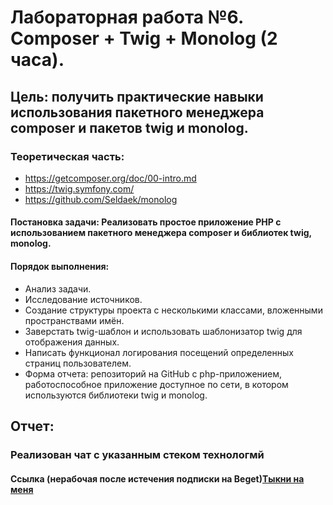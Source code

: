 # Лабораторная работа №6. Composer + Twig + Monolog (2 часа).
## Цель: получить практические навыки использования пакетного менеджера composer и пакетов twig и monolog.
### Теоретическая часть:
* https://getcomposer.org/doc/00-intro.md
* https://twig.symfony.com/
* https://github.com/Seldaek/monolog 
#### Постановка задачи: Реализовать простое приложение PHP с использованием пакетного менеджера composer и библиотек twig, monolog.
#### Порядок выполнения:
* Анализ задачи.
* Исследование источников.
* Создание структуры проекта с несколькими классами, вложенными пространствами имён.
* Заверстать twig-шаблон и использовать шаблонизатор twig для отображения данных.
* Написать функционал логирования посещений определенных страниц пользователем.
* Форма отчета: репозиторий на GitHub с php-приложением, работоспособное приложение доступное по сети, в котором используются библиотеки twig и monolog. 

## Отчет:
### Реализован чат с указанным стеком технологмй
#### Ссылка (нерабочая после истечения подписки на Beget)[Тыкни на меня](http://dreamary.ml:322/)
